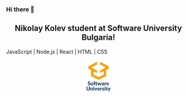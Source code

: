 ### Hi there 👋
<h2 align="center">Nikolay Kolev student at Software University Bulgaria! </h2>
<p>JavaScript | Node.js | React | HTML | CSS</p>
  
<div align="center" style="height=20%">
   <a href="https://softuni.bg/">
      <img src="https://github.com/Nikkolaykata/Nikkolaykata/blob/dc91cbd8c9acfafeee8c980bc6b84432b64bd214/images/sofuni-logo.png" height="90px">
   </a>
</div>

<!--
**Nikkolaykata/Nikkolaykata** is a ✨ _special_ ✨ repository because its `README.md` (this file) appears on your GitHub profile.

Here are some ideas to get you started:

- 🔭 I’m currently working on ...
- 🌱 I’m currently learning ...
- 👯 I’m looking to collaborate on ...
- 🤔 I’m looking for help with ...
- 💬 Ask me about ...
- 📫 How to reach me: ...
- 😄 Pronouns: ...
- ⚡ Fun fact: ...
-->
